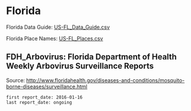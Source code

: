 # Florida

Florida Data Guide\: [US-FL_Data_Guide.csv](US-FL_Data_Guide.csv)

Florida Place Names: [US-FL_Places.csv](US-FL_Place.csv)

## FDH_Arbovirus: Florida Department of Health Weekly Arbovirus Surveillance Reports

Source: <http://www.floridahealth.gov/diseases-and-conditions/mosquito-borne-diseases/surveillance.html>

    first report_date: 2016-01-16
    last report_date: ongoing



